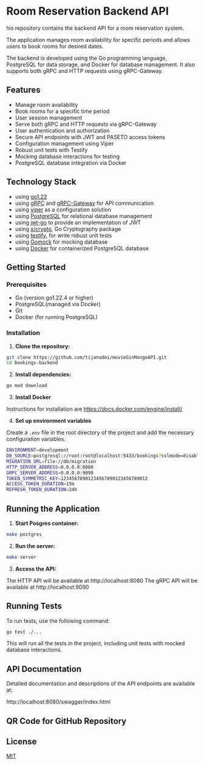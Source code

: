 # Room Reservation Backend API

his repository contains the backend API for a room reservation system.

The application manages room availability for specific periods and allows users to book rooms for desired dates. 

The backend is developed using the Go programming language, PostgreSQL for data storage, and Docker for database management. It also supports both gRPC and HTTP requests using gRPC-Gateway.

## Features

- Manage room availability
- Book rooms for a specific time period
- User session management
- Serve both gRPC and HTTP requests via gRPC-Gateway
- User authentication and authorization
- Secure API endpoints with JWT and PASETO access tokens
- Configuration management using Viper
- Robust unit tests with Testify
- Mocking database interactions for testing
- PostgreSQL database integration via Docker


## Technology Stack

* using [go1.22](https://tip.golang.org/doc/go1.22)
* using [gRPC](https://grpc.io/docs/languages/go/quickstart/) and [gRPC-Gateway](https://github.com/grpc-ecosystem/grpc-gateway) for API communication
* using [viper](https://github.com/spf13/viper) as a configuration solution
* using [PostgreSQL](https://www.postgresql.org/download/) for relational database management
* using [jwt-go](github.com/dgrijalva/jwt-go) to provide an implementation of JWT
* using [x/crypto](golang.org/x/crypto), Go Cryptography package 
* using [testify](https://github.com/stretchr/testify), for write robust unit tests 
* using [Gomock](https://github.com/golang/mock) for mocking database
* using [Docker](https://www.docker.com/products/docker-desktop/) for containerized PostgreSQL database


## Getting Started

### Prerequisites
-	Go (version go1.22.4 or higher)
-	PostgreSQL(managed via Docker)
-	Git
-   Docker (for running PostgreSQL)

### Installation

1.	**Clone the repository:**

```sh
git clone https://github.com/tijanadmi/movieGinMongoAPI.git
cd bookings-backend
```

2. **Install dependencies:**

```sh
go mod download
```

3. **Install Docker**
   
Instructions for installation are https://docs.docker.com/engine/install/

4. **Set up environment variables**

Create a `.env` file in the root directory of the project and add the necessary configuration variables.

```sh
ENVIRONMENT=development
DB_SOURCE=postgresql://root:root@localhost:5433/bookings?sslmode=disable
MIGRATION_URL=file://db/migration
HTTP_SERVER_ADDRESS=0.0.0.0:8080
GRPC_SERVER_ADDRESS=0.0.0.0:9090
TOKEN_SYMMETRIC_KEY=12345678901234567890123456789012
ACCESS_TOKEN_DURATION=15m
REFRESH_TOKEN_DURATION=24h
```

## Running the Application

1. **Start Posgres container:**

```sh
make postgres
```

2. **Run the server:**

```sh
make server
```

3. **Access the API:**

The HTTP API will be available at http://localhost:8080
The gRPC API will be available at http://localhost:9090

## Running Tests

To run tests, use the following command:

```sh
go test ./...
```

This will run all the tests in the project, including unit tests with mocked database interactions.

## API Documentation

Detailed documentation and descriptions of the API endpoints are available at:

http://localhost:8080/swagger/index.html

## QR Code for GitHub Repository




## License

[MIT](https://choosealicense.com/licenses/mit/)
